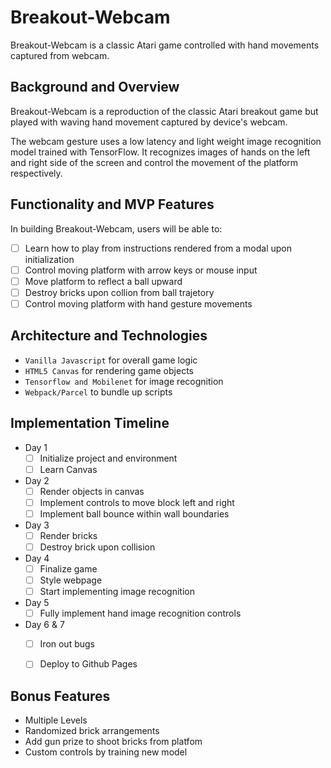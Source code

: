 # Breakout-Webcam

Breakout-Webcam is a classic Atari game controlled with hand movements captured from webcam.

## Background and Overview

Breakout-Webcam is a reproduction of the classic Atari breakout game but played with waving hand movement captured by device's webcam.

The webcam gesture uses a low latency and light weight image recognition model trained with TensorFlow. It recognizes images of hands on the left and right side of the screen and control the movement of the platform respectively.

## Functionality and MVP Features

In building Breakout-Webcam, users will be able to:

- [ ] Learn how to play from instructions rendered from a modal upon initialization
- [ ] Control moving platform with arrow keys or mouse input
- [ ] Move platform to reflect a ball upward
- [ ] Destroy bricks upon collion from ball trajetory
- [ ] Control moving platform with hand gesture movements

## Architecture and Technologies

- `Vanilla Javascript` for overall game logic
- `HTML5 Canvas` for rendering game objects
- `Tensorflow and Mobilenet` for image recognition
- `Webpack/Parcel` to bundle up scripts

## Implementation Timeline

- Day 1
  - [ ] Initialize project and environment
  - [ ] Learn Canvas
- Day 2
  - [ ] Render objects in canvas
  - [ ] Implement controls to move block left and right
  - [ ] Implement ball bounce within wall boundaries
- Day 3
  - [ ] Render bricks
  - [ ] Destroy brick upon collision
- Day 4
  - [ ] Finalize game
  - [ ] Style webpage
  - [ ] Start implementing image recognition
- Day 5
  - [ ] Fully implement hand image recognition controls
- Day 6 & 7
  - [ ] Iron out bugs
  - [ ] Deploy to Github Pages


## Bonus Features

- Multiple Levels
- Randomized brick arrangements
- Add gun prize to shoot bricks from platfom
- Custom controls by training new model
